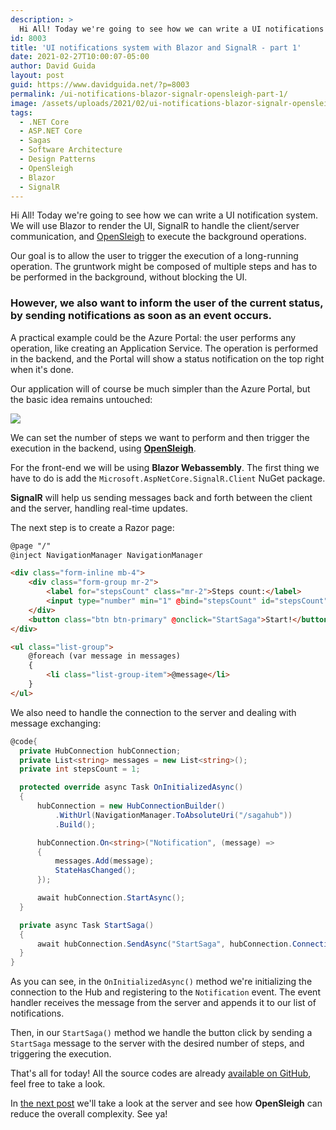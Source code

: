 ```yaml
---
description: >
  Hi All! Today we're going to see how we can write a UI notifications system using Blazor, SignalR and OpenSleigh
id: 8003
title: 'UI notifications system with Blazor and SignalR - part 1'
date: 2021-02-27T10:00:07-05:00
author: David Guida
layout: post
guid: https://www.davidguida.net/?p=8003
permalink: /ui-notifications-blazor-signalr-opensleigh-part-1/
image: /assets/uploads/2021/02/ui-notifications-blazor-signalr-opensleigh-part-1.jpg
tags:
  - .NET Core
  - ASP.NET Core
  - Sagas
  - Software Architecture
  - Design Patterns
  - OpenSleigh
  - Blazor
  - SignalR
---
```


Hi All! Today we're going to see how we can write a UI notification system. We will use Blazor to render the UI, SignalR to handle the client/server communication, and <a href="https://github.com/mizrael/OpenSleigh" target="_blank">OpenSleigh</a> to execute the background operations.

Our goal is to allow the user to trigger the execution of a long-running operation. The gruntwork might be composed of multiple steps and has to be performed in the background, without blocking the UI.

### However, we also want to inform the user of the current status, by sending notifications as soon as an event occurs.

A practical example could be the Azure Portal: the user performs any operation, like creating an Application Service. The operation is performed in the backend, and the Portal will show a status notification on the top right when it's done.

Our application will of course be much simpler than the Azure Portal, but the basic idea remains untouched:

<p class="center">
<img class="" src="/assets/uploads/2021/02/opensleigh-sample8-client.gif" />
</p>

We can set the number of steps we want to perform and then trigger the execution in the backend, using <a href="/opensleigh-a-saga-management-library-for-net-core/" target="_blank">**OpenSleigh**</a>.

For the front-end we will be using **Blazor Webassembly**. The first thing we have to do is add the `Microsoft.AspNetCore.SignalR.Client` NuGet package.

**SignalR** will help us sending messages back and forth between the client and the server, handling real-time updates.

The next step is to create a Razor page:

```html
@page "/"
@inject NavigationManager NavigationManager

<div class="form-inline mb-4">
    <div class="form-group mr-2">
        <label for="stepsCount" class="mr-2">Steps count:</label>
        <input type="number" min="1" @bind="stepsCount" id="stepsCount" />
    </div>
    <button class="btn btn-primary" @onclick="StartSaga">Start!</button>
</div>

<ul class="list-group">
    @foreach (var message in messages)
    {
        <li class="list-group-item">@message</li>
    }
</ul>
```

We also need to handle the connection to the server and dealing with message exchanging:

```csharp
@code{
  private HubConnection hubConnection;
  private List<string> messages = new List<string>();
  private int stepsCount = 1;

  protected override async Task OnInitializedAsync()
  {
      hubConnection = new HubConnectionBuilder()
          .WithUrl(NavigationManager.ToAbsoluteUri("/sagahub"))
          .Build();

      hubConnection.On<string>("Notification", (message) =>
      {
          messages.Add(message);
          StateHasChanged();
      });

      await hubConnection.StartAsync();
  }

  private async Task StartSaga()
  {
      await hubConnection.SendAsync("StartSaga", hubConnection.ConnectionId, stepsCount);
  }
}
```

As you can see, in the `OnInitializedAsync()` method we're initializing the connection to the Hub and registering to the `Notification` event. The event handler receives the message from the server and appends it to our list of notifications.

Then, in our `StartSaga()` method we handle the button click by sending a `StartSaga` message to the server with the desired number of steps, and triggering the execution.

That's all for today! All the source codes are already <a href="https://github.com/mizrael/OpenSleigh/tree/release/v2.0.7/samples/Sample8" target="_blank">available on GitHub</a>, feel free to take a look.

In <a href="/ui-notifications-blazor-signalr-opensleigh-part-2/" target="_blank">the next post</a> we'll take a look at the server and see how **OpenSleigh** can reduce the overall complexity.
See ya!
